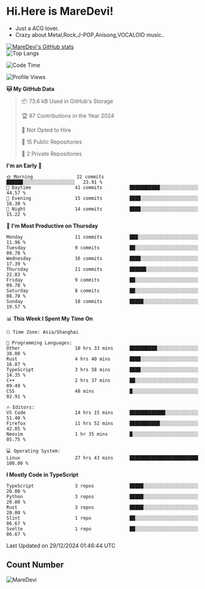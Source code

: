 # Hi.Here is MareDevi!

- Just a ACG lover.
- Crazy about Metal,Rock,J-POP,Anisong,VOCALOID music..

[![MareDevi's GitHub stats](https://github-readme-stats.vercel.app/api?username=MareDevi&show_icons=true&theme=algolia)](https://github.com/anuraghazra/github-readme-stats)  
![Top Langs](https://github-readme-stats.vercel.app/api/top-langs/?username=MareDevi&layout=compact&theme=algolia)

<!--START_SECTION:waka-->
![Code Time](http://img.shields.io/badge/Code%20Time-61%20hrs%2039%20mins-blue)

![Profile Views](http://img.shields.io/badge/Profile%20Views-68-blue)

**🐱 My GitHub Data** 

> 📦 73.6 kB Used in GitHub's Storage 
 > 
> 🏆 87 Contributions in the Year 2024
 > 
> 🚫 Not Opted to Hire
 > 
> 📜 15 Public Repositories 
 > 
> 🔑 2 Private Repositories 
 > 
**I'm an Early 🐤** 

```text
🌞 Morning                22 commits          ██████░░░░░░░░░░░░░░░░░░░   23.91 % 
🌆 Daytime                41 commits          ███████████░░░░░░░░░░░░░░   44.57 % 
🌃 Evening                15 commits          ████░░░░░░░░░░░░░░░░░░░░░   16.30 % 
🌙 Night                  14 commits          ████░░░░░░░░░░░░░░░░░░░░░   15.22 % 
```
📅 **I'm Most Productive on Thursday** 

```text
Monday                   11 commits          ███░░░░░░░░░░░░░░░░░░░░░░   11.96 % 
Tuesday                  9 commits           ██░░░░░░░░░░░░░░░░░░░░░░░   09.78 % 
Wednesday                16 commits          ████░░░░░░░░░░░░░░░░░░░░░   17.39 % 
Thursday                 21 commits          ██████░░░░░░░░░░░░░░░░░░░   22.83 % 
Friday                   9 commits           ██░░░░░░░░░░░░░░░░░░░░░░░   09.78 % 
Saturday                 8 commits           ██░░░░░░░░░░░░░░░░░░░░░░░   08.70 % 
Sunday                   18 commits          █████░░░░░░░░░░░░░░░░░░░░   19.57 % 
```


📊 **This Week I Spent My Time On** 

```text
🕑︎ Time Zone: Asia/Shanghai

💬 Programming Languages: 
Other                    10 hrs 33 mins      ██████████░░░░░░░░░░░░░░░   38.08 % 
Rust                     4 hrs 40 mins       ████░░░░░░░░░░░░░░░░░░░░░   16.87 % 
TypeScript               3 hrs 58 mins       ████░░░░░░░░░░░░░░░░░░░░░   14.35 % 
C++                      2 hrs 37 mins       ██░░░░░░░░░░░░░░░░░░░░░░░   09.49 % 
CSS                      48 mins             █░░░░░░░░░░░░░░░░░░░░░░░░   02.91 % 

🔥 Editors: 
VS Code                  14 hrs 15 mins      █████████████░░░░░░░░░░░░   51.40 % 
Firefox                  11 hrs 52 mins      ███████████░░░░░░░░░░░░░░   42.85 % 
Neovim                   1 hr 35 mins        █░░░░░░░░░░░░░░░░░░░░░░░░   05.75 % 

💻 Operating System: 
Linux                    27 hrs 43 mins      █████████████████████████   100.00 % 
```

**I Mostly Code in TypeScript** 

```text
TypeScript               3 repos             █████░░░░░░░░░░░░░░░░░░░░   20.00 % 
Python                   3 repos             █████░░░░░░░░░░░░░░░░░░░░   20.00 % 
Rust                     3 repos             █████░░░░░░░░░░░░░░░░░░░░   20.00 % 
Slint                    1 repo              ██░░░░░░░░░░░░░░░░░░░░░░░   06.67 % 
Svelte                   1 repo              ██░░░░░░░░░░░░░░░░░░░░░░░   06.67 % 
```




 Last Updated on 29/12/2024 01:46:44 UTC
<!--END_SECTION:waka-->

## Count Number
![MareDevi](https://count.getloli.com/get/@maredevi?theme=moebooru-h)  

<!---
MareDevi/MareDevi is a ✨ special ✨ repository because its `README.md` (this file) appears on your GitHub profile.
You can click the Preview link to take a look at your changes.
--->
